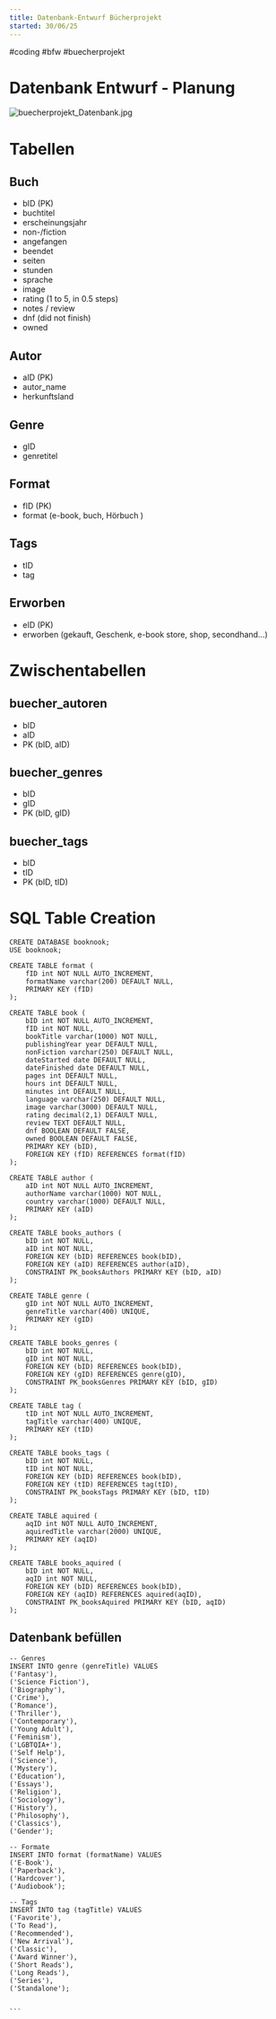 ```yaml
---
title: Datenbank-Entwurf Bücherprojekt
started: 30/06/25
---
```

#coding #bfw #buecherprojekt

# Datenbank Entwurf - Planung
![buecherprojekt_Datenbank.jpg](..\..\13_Praktikums-Projekt\buecherprojekt_Datenbank.jpg)

# Tabellen
## Buch
- bID (PK)
- buchtitel
- erscheinungsjahr
- non-/fiction 
- angefangen
- beendet
- seiten <!-- optional wenn Format = Hörbuch -->
- stunden <!-- optional wenn Format = e-Book oder Buch -->
- sprache
- image <!-- link oder upload? -->
- rating (1 to 5, in 0.5 steps)
- notes / review
- dnf (did not finish) <!-- true / false, setzt beendet automatisch auf Datum heute (?) -->
- owned 

## Autor
- aID (PK)
- autor_name
- herkunftsland

## Genre
- gID
- genretitel

## Format
- fID (PK)
- format (e-book, buch, Hörbuch )

## Tags
- tID
- tag

## Erworben
- eID (PK)
- erworben (gekauft, Geschenk, e-book store, shop, secondhand…) <!-- erweiterbar um eigene Optionen -->

# Zwischentabellen
## buecher_autoren
- bID
- aID
- PK (bID, aID)
## buecher_genres
- bID
- gID
- PK (bID, gID)
## buecher_tags
- bID
- tID
- PK (bID, tID)

# SQL Table Creation
````
CREATE DATABASE booknook;
USE booknook;

CREATE TABLE format (
	fID int NOT NULL AUTO_INCREMENT,
    formatName varchar(200) DEFAULT NULL,
    PRIMARY KEY (fID)
);

CREATE TABLE book (
	bID int NOT NULL AUTO_INCREMENT,
    fID int NOT NULL, 
    bookTitle varchar(1000) NOT NULL,
    publishingYear year DEFAULT NULL,
    nonFiction varchar(250) DEFAULT NULL, 
	dateStarted date DEFAULT NULL,
    dateFinished date DEFAULT NULL,
	pages int DEFAULT NULL, 
	hours int DEFAULT NULL,
    minutes int DEFAULT NULL,
	language varchar(250) DEFAULT NULL,
  	image varchar(3000) DEFAULT NULL,
	rating decimal(2,1) DEFAULT NULL,
	review TEXT DEFAULT NULL,
	dnf BOOLEAN DEFAULT FALSE,
    owned BOOLEAN DEFAULT FALSE,
    PRIMARY KEY (bID),
    FOREIGN KEY (fID) REFERENCES format(fID) 
);

CREATE TABLE author (
	aID int NOT NULL AUTO_INCREMENT,
    authorName varchar(1000) NOT NULL,
    country varchar(1000) DEFAULT NULL,
    PRIMARY KEY (aID)
);

CREATE TABLE books_authors (
	bID int NOT NULL,
	aID int NOT NULL,
    FOREIGN KEY (bID) REFERENCES book(bID),
    FOREIGN KEY (aID) REFERENCES author(aID),
    CONSTRAINT PK_booksAuthors PRIMARY KEY (bID, aID) 
);

CREATE TABLE genre (
	gID int NOT NULL AUTO_INCREMENT,
    genreTitle varchar(400) UNIQUE,
    PRIMARY KEY (gID)
);

CREATE TABLE books_genres (
	bID int NOT NULL,
	gID int NOT NULL,
    FOREIGN KEY (bID) REFERENCES book(bID),
    FOREIGN KEY (gID) REFERENCES genre(gID),
    CONSTRAINT PK_booksGenres PRIMARY KEY (bID, gID) 
);

CREATE TABLE tag (
	tID int NOT NULL AUTO_INCREMENT,
    tagTitle varchar(400) UNIQUE,
    PRIMARY KEY (tID)
);

CREATE TABLE books_tags (
	bID int NOT NULL,
	tID int NOT NULL,
    FOREIGN KEY (bID) REFERENCES book(bID),
    FOREIGN KEY (tID) REFERENCES tag(tID),
    CONSTRAINT PK_booksTags PRIMARY KEY (bID, tID) 
);

CREATE TABLE aquired (
	aqID int NOT NULL AUTO_INCREMENT,
    aquiredTitle varchar(2000) UNIQUE,
    PRIMARY KEY (aqID)
);

CREATE TABLE books_aquired (
	bID int NOT NULL,
	aqID int NOT NULL,
    FOREIGN KEY (bID) REFERENCES book(bID),
    FOREIGN KEY (aqID) REFERENCES aquired(aqID),
    CONSTRAINT PK_booksAquired PRIMARY KEY (bID, aqID) 
);
````

## Datenbank befüllen
````
-- Genres
INSERT INTO genre (genreTitle) VALUES
('Fantasy'),
('Science Fiction'),
('Biography'),
('Crime'),
('Romance'),
('Thriller'),
('Contemporary'),
('Young Adult'),
('Feminism'),
('LGBTQIA+'),
('Self Help'),
('Science'),
('Mystery'),
('Education'),
('Essays'),
('Religion'),
('Sociology'),
('History'),
('Philosophy'),
('Classics'),
('Gender');

-- Formate
INSERT INTO format (formatName) VALUES
('E-Book'),
('Paperback'),
('Hardcover'),
('Audiobook');

-- Tags
INSERT INTO tag (tagTitle) VALUES
('Favorite'),
('To Read'),
('Recommended'),
('New Arrival'),
('Classic'),
('Award Winner'),
('Short Reads'),
('Long Reads'),
('Series'),
('Standalone');


```
